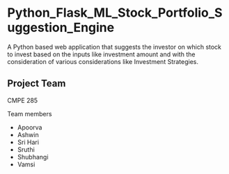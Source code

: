 # Python_Flask_ML_Stock_Portfolio_Suggestion_Engine

A Python based web application that suggests the investor on which stock to invest based on the inputs like investment amount and with the consideration of various considerations like Investment Strategies. 

## Project Team

CMPE 285 

Team members

- Apoorva
- Ashwin
- Sri Hari
- Sruthi
- Shubhangi
- Vamsi
